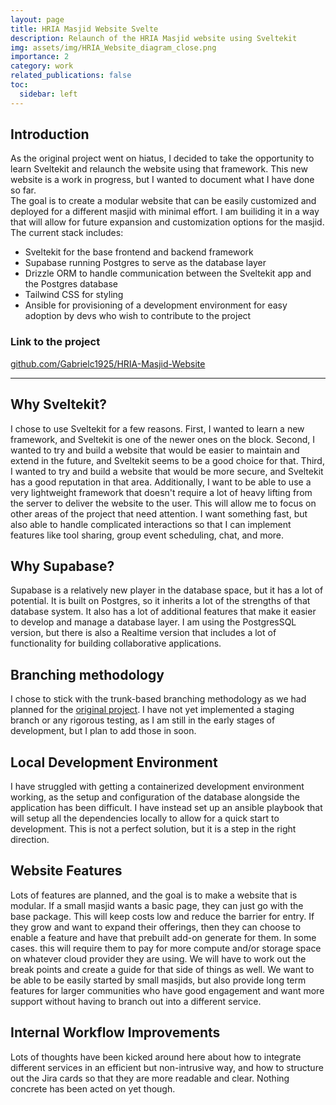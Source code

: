 ```yaml
---
layout: page
title: HRIA Masjid Website Svelte
description: Relaunch of the HRIA Masjid website using Sveltekit
img: assets/img/HRIA_Website_diagram_close.png
importance: 2
category: work
related_publications: false
toc:
  sidebar: left
---
```


## Introduction

As the original project went on hiatus, I decided to take the opportunity to learn Sveltekit and relaunch the website using that framework.  This new website is a work in progress, but I wanted to document what I have done so far.  
The goal is to create a modular website that can be easily customized and deployed for a different masjid with minimal effort.  I am builiding it in a way that will allow for future expansion and customization options for the masjid.
The current stack includes:
  - Sveltekit for the base frontend and backend framework
  - Supabase running Postgres to serve as the database layer
  - Drizzle ORM to handle communication between the Sveltekit app and the Postgres database
  - Tailwind CSS for styling
  - Ansible for provisioning of a development environment for easy adoption by devs who wish to contribute to the project

### Link to the project

[github.com/Gabrielc1925/HRIA-Masjid-Website](https://github.com/Gabrielc1925/HRIA-Masjid-Website)

---

## Why Sveltekit?

I chose to use Sveltekit for a few reasons.  First, I wanted to learn a new framework, and Sveltekit is one of the newer ones on the block.  Second, I wanted to try and build a website that would be easier to maintain and extend in the future, and Sveltekit seems to be a good choice for that.  Third, I wanted to try and build a website that would be more secure, and Sveltekit has a good reputation in that area.
Additionally, I want to be able to use a very lightweight framework that doesn't require a lot of heavy lifting from the server to deliver the website to the user.  This will allow me to focus on other areas of the project that need attention.
I want something fast, but also able to handle complicated interactions so that I can implement features like tool sharing, group event scheduling, chat, and more.

## Why Supabase?

Supabase is a relatively new player in the database space, but it has a lot of potential.  It is built on Postgres, so it inherits a lot of the strengths of that database system.  It also has a lot of additional features that make it easier to develop and manage a database layer.  I am using the PostgresSQL version, but there is also a Realtime version that includes a lot of functionality for building collaborative applications. 

## Branching methodology

I chose to stick with the trunk-based branching methodology as we had planned for the [original project](https://gabrielc1925.github.io/projects/HR-masjid/). I have not yet implemented a staging branch or any rigorous testing, as I am still in the early stages of development, but I plan to add those in soon.

## Local Development Environment

I have struggled with getting a containerized development environment working, as the setup and configuration of the database alongside the application has been difficult.  I have instead set up an ansible playbook that will setup all the dependencies locally to allow for a quick start to development.  This is not a perfect solution, but it is a step in the right direction.

## Website Features

Lots of features are planned, and the goal is to make a website that is modular. If a small masjid wants a basic page, they can just go with the base package. This will keep costs low and reduce the barrier for entry. If they grow and want to expand their offerings, then they can choose to enable a feature and have that prebuilt add-on generate for them. In some cases. this will require them to pay for more compute and/or storage space on whatever cloud provider they are using. We will have to work out the break points and create a guide for that side of things as well.
We want to be able to be easily started by small masjids, but also provide long term features for larger communities who have good engagement and want more support without having to branch out into a different service.

## Internal Workflow Improvements

Lots of thoughts have been kicked around here about how to integrate different services in an efficient but non-intrusive way, and how to structure out the Jira cards so that they are more readable and clear. Nothing concrete has been acted on yet though.
